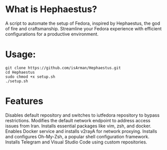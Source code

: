 # What is Hephaestus?
A script to automate the setup of Fedora, inspired by Hephaestus, the god of fire and craftsmanship. Streamline your Fedora experience with efficient configurations for a productive environment.

# Usage:
```
git clone https://github.com/isArman/Hephaestus.git
cd Hephaestus
sudo chmod +x setup.sh
./setup.sh
```

# Features
Disables default repository and switches to iutfedora repository to bypass restrictions.
Modifies the default network endpoint to address access issues from Iran.
Installs essential packages like vim, zsh, and docker.
Enables Docker service and installs v2rayA for network proxying.
Installs and configures Oh-My-Zsh, a popular shell configuration framework.
Installs Telegram and Visual Studio Code using custom repositories.